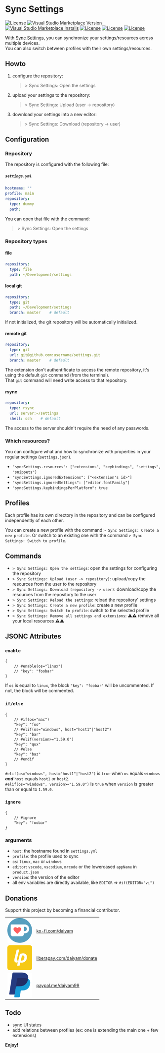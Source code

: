 Sync Settings
=============

[![License](https://img.shields.io/badge/license-MIT-blue.svg)](./LICENSE)
[![Visual Studio Marketplace Version](https://img.shields.io/visual-studio-marketplace/v/zokugun.sync-settings.svg)](https://marketplace.visualstudio.com/items?itemName=zokugun.sync-settings)
[![Visual Studio Marketplace Installs](https://img.shields.io/visual-studio-marketplace/i/zokugun.sync-settings.svg)](https://marketplace.visualstudio.com/items?itemName=zokugun.sync-settings)
[![License](https://img.shields.io/badge/donate-ko--fi-green)](https://ko-fi.com/daiyam)
[![License](https://img.shields.io/badge/donate-liberapay-green)](https://liberapay.com/daiyam/donate)
[![License](https://img.shields.io/badge/donate-paypal-green)](https://paypal.me/daiyam99)

With [Sync Settings](https://github.com/zokugun/vscode-sync-settings), you can synchronize your settings/resources across multiple devices.<br />
You can also switch between profiles with their own settings/resources.

Howto
-----

1. configure the repository:

   > &gt; Sync Settings: Open the settings

2. upload your settings to the repository:
    > &gt; Sync Settings: Upload (user -> repository)

3. download your settings into a new editor:
    > &gt; Sync Settings: Download (repository -> user)

Configuration
-------------

### Repository

The repository is configured with the following file:

##### **`settings.yml`**
```yaml
hostname: ""
profile: main
repository:
  type: dummy
  path:
```

You can open that file with the command:

> &gt; Sync Settings: Open the settings

### Repository types

#### file

```yaml
repository:
  type: file
  path: ~/Development/settings
```

#### local git

```yaml
repository:
  type: git
  path: ~/Development/settings
  branch: master    # default
```

If not initialized, the git repository will be automatically initialized.

#### remote git

```yaml
repository:
  type: git
  url: git@github.com:username/settings.git
  branch: master    # default
```

The extension don't authentificate to access the remote repository, it's using the default `git` command (from the terminal).<br/>
That `git` command will need write access to that repository.

#### rsync

```yaml
repository:
  type: rsync
  url: server:~/settings
  shell: ssh    # default
```

The access to the server shouldn't require the need of any passwords.

### Which resources?

You can configure what and how to synchronize with properties in your regular settings (`settings.json`).

- `"syncSettings.resources": ["extensions", "keybindings", "settings", "snippets"]`
- `"syncSettings.ignoredExtensions": ["<extension's id>"]`
- `"syncSettings.ignoredSettings": ["editor.fontFamily"]`
- `"syncSettings.keybindingsPerPlatform": true`

Profiles
--------

Each profile has its own directory in the repository and can be configured independently of each other.

You can create a new profile with the command `> Sync Settings: Create a new profile`.
Or switch to an existing one with the command `> Sync Settings: Switch to profile`.

Commands
--------

- `> Sync Settings: Open the settings`: open the settings for configuring the repository
- `> Sync Settings: Upload (user -> repository)`: upload/copy the resources from the user to the repository
- `> Sync Settings: Download (repository -> user)`: download/copy the resources from the repository to the user
- `> Sync Settings: Reload the settings`: reload the repository' settings
- `> Sync Settings: Create a new profile`: create a new profile
- `> Sync Settings: Switch to profile`: switch to the selected profile
- `> Sync Settings: Remove all settings and extensions`: ⚠️⚠️ remove all your local resources ⚠️⚠️

JSONC Attributes
----------------

### `enable`

```
{
    // #enable(os="linux")
    // "key": "foobar"
}
```

If `os` is equal to `linux`, the block `"key": "foobar"` will be uncommented. If not, the block will be commented.

### `if/else`

```
{
    // #if(os="mac")
    "key": "foo"
    // #elif(os="windows", host="host1"|"host2")
    "key": "bar"
    // #elif(version>="1.59.0")
    "key": "qux"
    // #else
    "key": "baz"
    // #endif
}
```

`#elif(os="windows", host="host1"|"host2")` is `true` when `os` equals `windows` ***and*** `host` equals `host1` or `host2`.<br />
`#elif(os="windows", version>="1.59.0")` is `true` when `version` is greater than or equal to `1.59.0`.

### `ignore`

```
{
    // #ignore
    "key": "foobar"
}
```

### arguments

- `host`: the hostname found in `settings.yml`
- `profile`: the profile used to sync
- `os`: `linux`, `mac` or `windows`
- `editor`: `vscode`, `vscodium`, `mrcode` or the lowercased `appName` in `product.json`
- `version`: the version of the editor
- all env variables are directly available, like `EDITOR` => `#if(EDITOR="vi")`

Donations
---------

Support this project by becoming a financial contributor.

<table>
    <tr>
        <td><img src="https://raw.githubusercontent.com/daiyam/assets/master/icons/256/funding_kofi.png" alt="Ko-fi" width="80px" height="80px"></td>
        <td><a href="https://ko-fi.com/daiyam" target="_blank">ko-fi.com/daiyam</a></td>
    </tr>
    <tr>
        <td><img src="https://raw.githubusercontent.com/daiyam/assets/master/icons/256/funding_liberapay.png" alt="Liberapay" width="80px" height="80px"></td>
        <td><a href="https://liberapay.com/daiyam/donate" target="_blank">liberapay.com/daiyam/donate</a></td>
    </tr>
    <tr>
        <td><img src="https://raw.githubusercontent.com/daiyam/assets/master/icons/256/funding_paypal.png" alt="PayPal" width="80px" height="80px"></td>
        <td><a href="https://paypal.me/daiyam99" target="_blank">paypal.me/daiyam99</a></td>
    </tr>
</table>

## Todo

- sync UI states
- add relations between profiles (ex: one is extending the main one + few extensions)

**Enjoy!**
